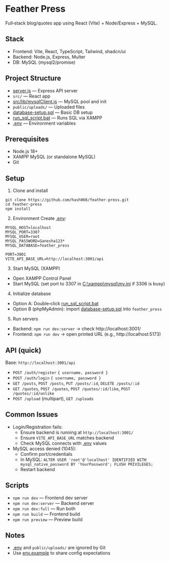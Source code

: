 

# Feather Press

Full‑stack blog/quotes app using React (Vite) + Node/Express + MySQL.

## Stack
- Frontend: Vite, React, TypeScript, Tailwind, shadcn/ui
- Backend: Node.js, Express, Multer
- DB: MySQL (mysql2/promise)

## Project Structure
- [server.js](cci:7://file:///d:/RVCE/dupe/feather-press/server.js:0:0-0:0) — Express API server
- `src/` — React app
- [src/lib/mysqlClient.js](cci:7://file:///d:/RVCE/dupe/feather-press/src/lib/mysqlClient.js:0:0-0:0) — MySQL pool and init
- `public/uploads/` — Uploaded files
- [database-setup.sql](cci:7://file:///d:/RVCE/dupe/feather-press/database-setup.sql:0:0-0:0) — Basic DB setup
- [run_sql_script.bat](cci:7://file:///d:/RVCE/dupe/feather-press/run_sql_script.bat:0:0-0:0) — Runs SQL via XAMPP
- [.env](cci:7://file:///d:/RVCE/dupe/feather-press/.env:0:0-0:0) — Environment variables

## Prerequisites
- Node.js 18+
- XAMPP MySQL (or standalone MySQL)
- Git

## Setup
1) Clone and install
```
git clone https://github.com/hash066/feather-press.git
cd feather-press
npm install
```

2) Environment
Create [.env](cci:7://file:///d:/RVCE/dupe/feather-press/.env:0:0-0:0):
```
MYSQL_HOST=localhost
MYSQL_PORT=3307
MYSQL_USER=root
MYSQL_PASSWORD=Ganesha123*
MYSQL_DATABASE=feather_press

PORT=3001
VITE_API_BASE_URL=http://localhost:3001/api
```

3) Start MySQL (XAMPP)
- Open XAMPP Control Panel
- Start MySQL (set port to 3307 in [C:\xampp\mysql\my.ini](cci:7://file:///C:/xampp/mysql/my.ini:0:0-0:0) if 3306 is busy)

4) Initialize database
- Option A: Double‑click [run_sql_script.bat](cci:7://file:///d:/RVCE/dupe/feather-press/run_sql_script.bat:0:0-0:0)
- Option B (phpMyAdmin): import [database-setup.sql](cci:7://file:///d:/RVCE/dupe/feather-press/database-setup.sql:0:0-0:0) into `feather_press`

5) Run servers
- Backend: `npm run dev:server` → check http://localhost:3001/
- Frontend: `npm run dev` → open printed URL (e.g., http://localhost:5173)

## API (quick)
Base: `http://localhost:3001/api`
- `POST /auth/register` `{ username, password }`
- `POST /auth/login` `{ username, password }`
- `GET /posts`, `POST /posts`, `PUT /posts/:id`, `DELETE /posts/:id`
- `GET /quotes`, `POST /quotes`, `POST /quotes/:id/like`, `POST /quotes/:id/unlike`
- `POST /upload` (multipart), `GET /uploads`

## Common Issues
- Login/Registration fails:
  - Ensure backend is running at `http://localhost:3001/`
  - Ensure `VITE_API_BASE_URL` matches backend
  - Check MySQL connects with [.env](cci:7://file:///d:/RVCE/dupe/feather-press/.env:0:0-0:0) values
- MySQL access denied (1045):
  - Confirm port/credentials
  - In MySQL: `ALTER USER 'root'@'localhost' IDENTIFIED WITH mysql_native_password BY 'YourPassword'; FLUSH PRIVILEGES;`
  - Restart backend

## Scripts
- `npm run dev` — Frontend dev server
- `npm run dev:server` — Backend server
- `npm run dev:full` — Run both
- `npm run build` — Frontend build
- `npm run preview` — Preview build

## Notes
- [.env](cci:7://file:///d:/RVCE/dupe/feather-press/.env:0:0-0:0) and `public/uploads/` are ignored by Git
- Use [env.example](cci:7://file:///d:/RVCE/dupe/feather-press/env.example:0:0-0:0) to share config expectations
